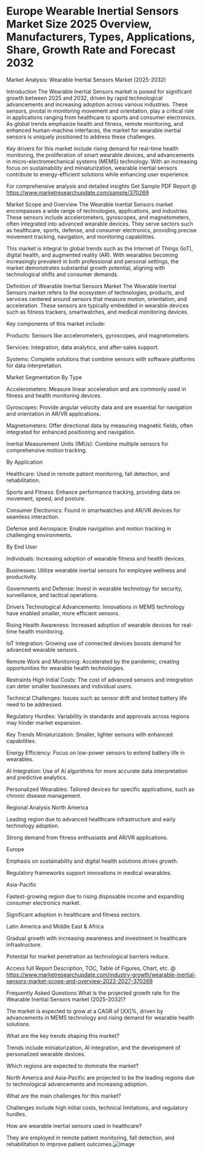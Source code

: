 # Europe Wearable Inertial Sensors Market Size 2025 Overview, Manufacturers, Types, Applications, Share, Growth Rate and Forecast 2032
Market Analysis: Wearable Inertial Sensors Market (2025-2032)

Introduction
The Wearable Inertial Sensors market is poised for significant growth between 2025 and 2032, driven by rapid technological advancements and increasing adoption across various industries. These sensors, pivotal in monitoring movement and orientation, play a critical role in applications ranging from healthcare to sports and consumer electronics. As global trends emphasize health and fitness, remote monitoring, and enhanced human-machine interfaces, the market for wearable inertial sensors is uniquely positioned to address these challenges.

Key drivers for this market include rising demand for real-time health monitoring, the proliferation of smart wearable devices, and advancements in micro-electromechanical systems (MEMS) technology. With an increasing focus on sustainability and miniaturization, wearable inertial sensors contribute to energy-efficient solutions while enhancing user experience.

For comprehensive analysis and detailed insights Get Sample PDF Report @ https://www.marketresearchupdate.com/sample/370269


Market Scope and Overview
The Wearable Inertial Sensors market encompasses a wide range of technologies, applications, and industries. These sensors include accelerometers, gyroscopes, and magnetometers, often integrated into advanced wearable devices. They serve sectors such as healthcare, sports, defense, and consumer electronics, providing precise movement tracking, navigation, and monitoring capabilities.

This market is integral to global trends such as the Internet of Things (IoT), digital health, and augmented reality (AR). With wearables becoming increasingly prevalent in both professional and personal settings, the market demonstrates substantial growth potential, aligning with technological shifts and consumer demands.

Definition of Wearable Inertial Sensors Market
The Wearable Inertial Sensors market refers to the ecosystem of technologies, products, and services centered around sensors that measure motion, orientation, and acceleration. These sensors are typically embedded in wearable devices such as fitness trackers, smartwatches, and medical monitoring devices.

Key components of this market include:

Products: Sensors like accelerometers, gyroscopes, and magnetometers.

Services: Integration, data analytics, and after-sales support.

Systems: Complete solutions that combine sensors with software platforms for data interpretation.

Market Segmentation
By Type

Accelerometers: Measure linear acceleration and are commonly used in fitness and health monitoring devices.

Gyroscopes: Provide angular velocity data and are essential for navigation and orientation in AR/VR applications.

Magnetometers: Offer directional data by measuring magnetic fields, often integrated for enhanced positioning and navigation.

Inertial Measurement Units (IMUs): Combine multiple sensors for comprehensive motion tracking.

By Application

Healthcare: Used in remote patient monitoring, fall detection, and rehabilitation.

Sports and Fitness: Enhance performance tracking, providing data on movement, speed, and posture.

Consumer Electronics: Found in smartwatches and AR/VR devices for seamless interaction.

Defense and Aerospace: Enable navigation and motion tracking in challenging environments.

By End User

Individuals: Increasing adoption of wearable fitness and health devices.

Businesses: Utilize wearable inertial sensors for employee wellness and productivity.

Governments and Defense: Invest in wearable technology for security, surveillance, and tactical operations.

Drivers
Technological Advancements: Innovations in MEMS technology have enabled smaller, more efficient sensors.

Rising Health Awareness: Increased adoption of wearable devices for real-time health monitoring.

IoT Integration: Growing use of connected devices boosts demand for advanced wearable sensors.

Remote Work and Monitoring: Accelerated by the pandemic, creating opportunities for wearable health technologies.

Restraints
High Initial Costs: The cost of advanced sensors and integration can deter smaller businesses and individual users.

Technical Challenges: Issues such as sensor drift and limited battery life need to be addressed.

Regulatory Hurdles: Variability in standards and approvals across regions may hinder market expansion.

Key Trends
Miniaturization: Smaller, lighter sensors with enhanced capabilities.

Energy Efficiency: Focus on low-power sensors to extend battery life in wearables.

AI Integration: Use of AI algorithms for more accurate data interpretation and predictive analytics.

Personalized Wearables: Tailored devices for specific applications, such as chronic disease management.

Regional Analysis
North America

Leading region due to advanced healthcare infrastructure and early technology adoption.

Strong demand from fitness enthusiasts and AR/VR applications.

Europe

Emphasis on sustainability and digital health solutions drives growth.

Regulatory frameworks support innovations in medical wearables.

Asia-Pacific

Fastest-growing region due to rising disposable income and expanding consumer electronics market.

Significant adoption in healthcare and fitness sectors.

Latin America and Middle East & Africa

Gradual growth with increasing awareness and investment in healthcare infrastructure.

Potential for market penetration as technological barriers reduce.

Access full Report Description, TOC, Table of Figures, Chart, etc. @ https://www.marketresearchupdate.com/industry-growth/wearable-inertial-sensors-market-scope-and-overview-2022-2027-370269


Frequently Asked Questions
What is the projected growth rate for the Wearable Inertial Sensors market (2025-2032)?

The market is expected to grow at a CAGR of [XX]%, driven by advancements in MEMS technology and rising demand for wearable health solutions.

What are the key trends shaping this market?

Trends include miniaturization, AI integration, and the development of personalized wearable devices.

Which regions are expected to dominate the market?

North America and Asia-Pacific are projected to be the leading regions due to technological advancements and increasing adoption.

What are the main challenges for this market?

Challenges include high initial costs, technical limitations, and regulatory hurdles.

How are wearable inertial sensors used in healthcare?

They are employed in remote patient monitoring, fall detection, and rehabilitation to improve patient outcomes.![image](https://github.com/user-attachments/assets/bea37a29-6350-4aed-8b38-b64938a3e785)
